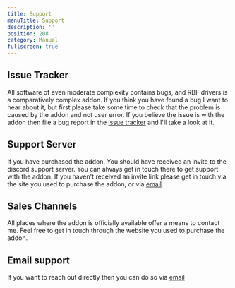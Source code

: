 ```yaml
---
title: Support
menuTitle: Support
description: ''
position: 208
category: Manual
fullscreen: true
---
```


## Issue Tracker

All software of even moderate complexity contains bugs, and RBF drivers is a comparatively complex addon. If you think you have found a bug I want to hear about it, but first please take some time to check that the problem is caused by the addon and not user error. If you believe the issue is with the addon then file a bug report in the [issue tracker](https://github.com/jamesvsnowden/bl_rbf_drivers/issues) and I'll take a look at it.

## Support Server

If you have purchased the addon. You should have received an invite to the discord support server. You can always get in touch there to get support with the addon. If you haven't received an invite link please get in touch via the site you used to purchase the addon, or via [email](mailto:jamesvsnowden@me.com).

## Sales Channels

All places where the addon is officially available offer a means to contact me. Feel free to get in touch through the website you used to purchase the addon.

## Email support

If you want to reach out directly then you can do so via [email](mailto:jamesvsnowden@me.com)
